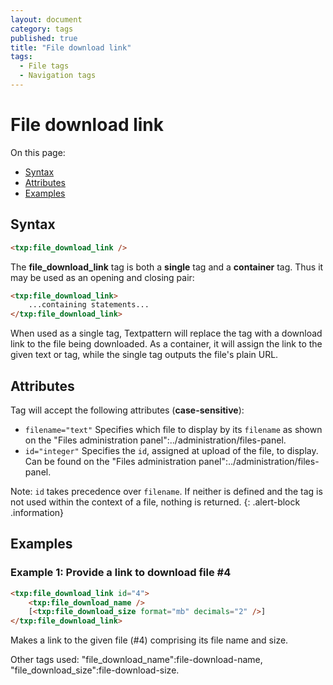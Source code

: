 ```yaml
---
layout: document
category: tags
published: true
title: "File download link"
tags:
  - File tags
  - Navigation tags
---
```


# File download link

On this page:

* [Syntax](#user-content-syntax)
* [Attributes](#user-content-attributes)
* [Examples](#user-content-examples)

## Syntax

```html
<txp:file_download_link />
```

The **file_download_link** tag is both a __single__ tag and a __container__ tag. Thus it may be used as an opening and closing pair:

```html
<txp:file_download_link>
    ...containing statements...
</txp:file_download_link>
```

When used as a single tag, Textpattern will replace the tag with a download link to the file being downloaded. As a container, it will assign the link to the given text or tag, while the single tag outputs the file's plain URL.

## Attributes

Tag will accept the following attributes (**case-sensitive**):

* `filename="text"`
Specifies which file to display by its `filename` as shown on the "Files administration panel":../administration/files-panel.
* `id="integer"`
Specifies the `id`, assigned at upload of the file, to display. Can be found on the "Files administration panel":../administration/files-panel.

Note: `id` takes precedence over `filename`. If neither is defined and the tag is not used within the context of a file, nothing is returned.
{: .alert-block .information}

## Examples

### Example 1: Provide a link to download file #4

```html
<txp:file_download_link id="4">
    <txp:file_download_name />
    [<txp:file_download_size format="mb" decimals="2" />]
</txp:file_download_link>
```

Makes a link to the given file (#4) comprising its file name and size.

Other tags used: "file_download_name":file-download-name, "file_download_size":file-download-size.
